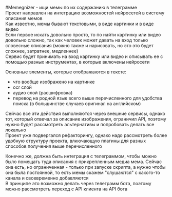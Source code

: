 #Memegnizer - ищи мемы по их содержанию в телеграмме  
Проект направлен на интеграцию возможностей нейросетей в систему описания мемов  
Как известно, мемы бывают текстовыми, в виде картинки и в виде видео  
Если первое искать довольно просто, то по найти картинку или видео довольно сложно, так как человек может давать на вход только словесные описания (можно также и нарисовать, но это это будет сложнее, затратнее, медленнее)  
Сервис будет принимать на вход картинку или видео и описывать ее с помощью разных инструментах, в которые включены нейросети

Основные элементы, которые отображаются в тексте:
- что вообще изображено на картинке
- ocr слой
- аудио слой (расшифровка)
- перевод на родной язык всего выше перечисленного для удобства поиска (в большинстве случаев оригинал на английском)

Сейчас все эти действия выполняются через внешние сервисы, однако тот, который отвечал за описание изображения, ограничил API, поэтому нужно будет рассмотреть альтернативы и попробовать делать все локально  
Проект уже подвергался рефакторингу, однако надо рассмотреть более удобную структуру проекта, влкючающую плагины для разных способов получения выше перечисленного

Конечно же, должна быть интеграция с телеграммом, чтобы можно было помещать туда описания с прикрепленным медиа мема. Сейчас она есть, но ограниченная - только при запуске скрипта, а нужно чтобы она была постоянной, то есть мемы скажем "слушаются" с какого-то канала и своевременно добавляются  
В принципе это возможно делать через телеграмм бота, поэтому можно рассмотреть переход с API клиента на API бота
